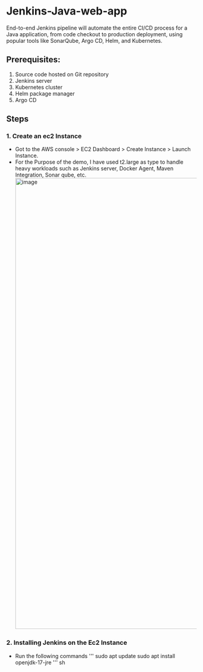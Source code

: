 # Jenkins-Java-web-app
End-to-end Jenkins pipeline will automate the entire CI/CD process for a Java application, from code checkout to production deployment, using popular tools like SonarQube, Argo CD, Helm, and Kubernetes.

## Prerequisites: ##

1. Source code hosted on Git repository
2. Jenkins server
3. Kubernetes cluster
4. Helm package manager
5. Argo CD

## Steps ##

### 1. Create an ec2 Instance ###
- Got to the AWS console > EC2 Dashboard > Create Instance > Launch Instance. 
- For the Purpose of the demo, I have used t2.large as type to handle heavy workloads such as Jenkins server, Docker Agent, Maven Integration, Sonar qube, etc.
  <img width="1988" height="1194" alt="image" src="https://github.com/user-attachments/assets/dfa2b1bc-1a0f-4ae6-a85c-2155daaa2b71" />

### 2. Installing Jenkins on the Ec2 Instance 
- Run the following commands
''' sudo apt update
sudo apt install openjdk-17-jre
''' sh


